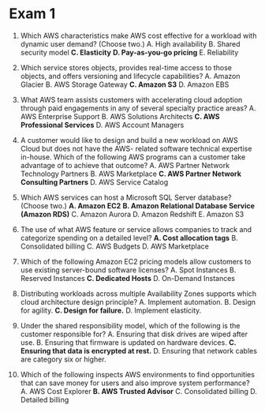 # Exam 1

1. Which AWS characteristics make AWS cost effective for a workload with dynamic user demand? (Choose
two.)
  A. High availability
  B. Shared security model
  **C. Elasticity**
  **D. Pay-as-you-go pricing**
  E. Reliability

2. Which service stores objects, provides real-time access to those objects, and offers versioning and
lifecycle capabilities?
  A. Amazon Glacier
  B. AWS Storage Gateway
  **C. Amazon S3**
  D. Amazon EBS

3. What AWS team assists customers with accelerating cloud adoption through paid engagements in any of
several specialty practice areas?
  A. AWS Enterprise Support
  B. AWS Solutions Architects
  **C. AWS Professional Services**
  D. AWS Account Managers

4. A customer would like to design and build a new workload on AWS Cloud but does not have the AWS-
related software technical expertise in-house.
Which of the following AWS programs can a customer take advantage of to achieve that outcome?
  A. AWS Partner Network Technology Partners
  B. AWS Marketplace
  **C. AWS Partner Network Consulting Partners**
  D. AWS Service Catalog

5. Which AWS services can host a Microsoft SQL Server database? (Choose two.)
  **A. Amazon EC2**
  **B. Amazon Relational Database Service (Amazon RDS)**
  C. Amazon Aurora
  D. Amazon Redshift
  E. Amazon S3

6. The use of what AWS feature or service allows companies to track and categorize spending on a detailed
level?
  **A. Cost allocation tags**
  B. Consolidated billing
  C. AWS Budgets
  D. AWS Marketplace

7. Which of the following Amazon EC2 pricing models allow customers to use existing server-bound software
licenses?
  A. Spot Instances
  B. Reserved Instances
  **C. Dedicated Hosts**
  D. On-Demand Instances

8. Distributing workloads across multiple Availability Zones supports which cloud architecture design
principle?
  A. Implement automation.
  B. Design for agility.
  **C. Design for failure.**
  D. Implement elasticity.

9. Under the shared responsibility model, which of the following is the customer responsible for?
  A. Ensuring that disk drives are wiped after use.
  B. Ensuring that firmware is updated on hardware devices.
  **C. Ensuring that data is encrypted at rest.**
  D. Ensuring that network cables are category six or higher.

10. Which of the following inspects AWS environments to find opportunities that can save money for users and
also improve system performance?
  A. AWS Cost Explorer
  **B. AWS Trusted Advisor**
  C. Consolidated billing
  D. Detailed billing